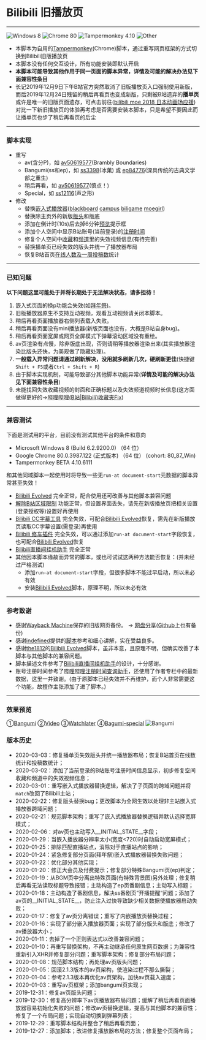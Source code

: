 # Bilibili 旧播放页
---
![Windows 8](https://img.shields.io/badge/Windows_8-compatible-green.svg?longCache=true) ![Chrome 80](https://img.shields.io/badge/Chrome_80-compatible-green.svg?longCache=true) ![Tampermonkey 4.10](https://img.shields.io/badge/Tampermonkey_4.10-compatible-green.svg?longCache=true) ![Other](https://img.shields.io/badge/Other-unknown-red.svg?longCache=true)
- 本脚本为自用的[Tampermonkey](https://www.tampermonkey.net/)(Chrome)脚本，通过重写网页框架的方式切换到Bilibili旧版播放页
- 本脚本没有任何交互设计，所有功能安装即默认开启
- **本脚本可能导致其他作用于同一页面的脚本异常，详情及可能的解决办法见下面兼容性条目**
- 长记2019年12月9日下午B站官方突然取消了旧版播放页入口强制使用新版，而后2019年12月24日残留的稍后再看页也变成新版，只剩被B站遗弃的**播单页**或许是唯一的旧版页面遗存，可点击前往([bilibili moe 2018 日本动画场应援](https://www.bilibili.com/playlist/video/pl769))对比一下新旧播放页的体验再考虑是否需要安装本脚本，只是希望不要因此而让播单页也步了稍后再看页的后尘

---
### 脚本实现
- 重写
   + av(含分P)，如 [av50619577](https://www.bilibili.com/video/av50619577)(Brambly Boundaries)
   + Bangumi(ss和ep)，如 [ss3398](https://www.bilibili.com/bangumi/play/ss3398)(冰菓) 或 [ep84776](https://www.bilibili.com/bangumi/play/ep84776)(深具传统的古典文学部之重生)
   + 稍后再看，如 [av50619577](https://www.bilibili.com/watchlater/#/av50619577/p1)(慎点！)
   + Special，如 [ss12116](https://www.bilibili.com/bangumi/play/ss12116/)(声之形)
- 修改
   + 替换[嵌入式播放器](https://greasyfork.org/zh-CN/forum/uploads/editor/mo/76f0wjjv4k1w.jpg)([blackboard](https://www.bilibili.com/blackboard/topic/activity-2020bangumiQ1_web.html) [campus](https://campus.bilibili.com/index.html) [biligame](https://www.biligame.com/detail/?id=101644) [moegirl](https://zh.moegirl.org/%E4%B8%9C%E6%96%B9M-1%E6%BC%AB%E6%89%8D))
   + 替换除主页外的新版[版头](https://greasyfork.org/zh-CN/forum/uploads/editor/4x/ntcyt7zzdzdu.jpg)和版底
   + 添加在倒计时(10s)后去掉6分钟[预览](https://greasyfork.org/zh-CN/forum/uploads/editor/hv/kyxr9nt8gsja.jpg)提示框
   + 添加个人空间中显示B站账号(当前登录)的[注册时间](https://greasyfork.org/zh-CN/forum/uploads/editor/jh/tnnuxkpfsbqn.png)
   + 修复个人空间中[收藏](https://greasyfork.org/zh-CN/forum/uploads/editor/ac/1s42um54ff7t.png)和[频道](https://greasyfork.org/zh-CN/forum/uploads/editor/pt/5g52iq0yirlm.png)里的失效视频信息(有待完善)
   + 替换播单页已经失效的版头并统一了播放器布局
   + 恢复B站首页[在线人数及一周投稿数](https://greasyfork.org/zh-CN/forum/uploads/editor/zj/n7yg4qxngxd1.png)统计

---
### 已知问题
**以下问题这里可能处于并将长期处于无法解决状态，请多担待！**
1. 嵌入式页面的换p功能会失效(如[拜年祭](https://www.bilibili.com/blackboard/bnj2020.html))。
2. 旧版播放器原生不支持互动视频，观看互动视频请关闭本脚本。
3. 稍后再看页面播放器右侧列表载入失败。
4. 稍后再看页面没有mini播放器(新版页面也没有，大概是B站自身bug)。
5. 稍后再看页面宽屏或网页全屏模式下弹幕滚动区域没有重绘。
6. av页渲染有点慢，除非版底出现，否则请稍等播放器渲染出来(其实播放器渲染比版头还快，为美观做了隐藏处理)。
7. **一般载入异常问题请通过刷新解决，没用就多刷新几次，硬刷新更佳**(快捷键`Shift + F5`或者`Ctrl + Shift + R`)
8. 由于脚本实现机制，可能导致部分其他脚本功能异常(**详情及可能的解决办法见下面兼容性条目**)
9. 未能找回失效收藏视频的封面和正确标题以及失效频道视频时长信息(这方面做得更好的→[哔哩哔哩(B站|Bilibili)收藏夹Fix](https://greasyfork.org/zh-CN/scripts/383143))

---
### 兼容测试
下面是测试用的平台，目前没有测试其他平台的条件和意向
- Microsoft Windows 8 (Build 6.2.9200.0) （64 位）
- Google Chrome 80.0.3987.122 (正式版本) （64 位） (cohort: 80_87_Win)
- Tampermonkey BETA 4.10.6111

和其他同域脚本一起使用时将导致一些无`run-at document-start`元数据的脚本异常甚至失效！
- [Bilibili Evolved](https://github.com/the1812/Bilibili-Evolved) 完全正常，配合使用还可改善与其他脚本兼容问题
- [解除B站区域限制](https://greasyfork.org/scripts/25718) 功能正常，但设置界面丢失，请先在新版播放页把相关设置(登录授权等)设置好再使用
- [Bilibili CC字幕工具](https://greasyfork.org/scripts/378513) 完全失效，可配合[Bilibili Evolved](https://github.com/the1812/Bilibili-Evolved)恢复，需先在新版播放页读取CC字幕设置(需登录)再使用
- [Bilibili 修车插件](https://greasyfork.org/scripts/374449) 完全失效，可以通过添加`run-at document-start`字段恢复，也可配合[Bilibili Evolved](https://github.com/the1812/Bilibili-Evolved)恢复
- [Bilibili直播间挂机助手](https://github.com/SeaLoong/Bilibili-LRHH) 完全正常
- 其他因本脚本缘故而异常的脚本，或也可试试这两种方法能否恢复：(并未经过严格测试)
   + 添加`run-at document-start`字段，但很多脚本不能过早启动，所以未必有效
   + 安装[Bilibili Evolved](https://github.com/the1812/Bilibili-Evolved)脚本，原理不明，所以未必有效

---
### 参考致谢
- 感谢[Wayback Machine](https://archive.org/web/)保存的旧版网页备份。 → [网盘分享](https://pan.bnu.edu.cn/l/toTT4q)([Github](https://github.com/MotooriKashin/Bilibili-Old/tree/master/bilibili)上也有备份)
- 感谢[indefined](https://github.com/indefined)提供的[脚本](https://github.com/indefined/UserScripts/tree/master/bilibiliOldPlayer)参考和细心讲解，实在受益良多。
- 感谢[the1812](https://github.com/the1812)的[Bilibili Evolved](https://github.com/the1812/Bilibili-Evolved)脚本，虽非本意，且原理不明，但确实改善了本脚本与其他脚本的兼容问题。
- 脚本描述文件参考了[Bilibili直播间挂机助手](https://github.com/SeaLoong/Bilibili-LRHH)的设计，十分感谢。
- 账号注册时间参考了[哔哩哔哩注册时间查询助手](https://greasyfork.org/zh-CN/scripts/382542)，还使用了作者专栏中的最新数据，这里一并致谢。(由于原脚本已经失效并不再维护，而个人非常需要这个功能，故擅作主张添加了进了脚本。)

---
### 效果预览
①[Bangumi](https://greasyfork.org/zh-CN/forum/uploads/editor/eh/valwnnnfyrpx.jpg) ②[Video](https://greasyfork.org/zh-CN/forum/uploads/editor/3i/lts2zojlzla4.jpg) ③[Watchlater](https://greasyfork.org/zh-CN/forum/uploads/editor/xc/tiah7eq7uxcq.jpg) ④[Bagumi-special](https://greasyfork.org/zh-CN/forum/uploads/editor/el/ekipssyk5445.jpg)
![Bangumi](https://greasyfork.org/zh-CN/forum/uploads/editor/om/l1wtk3aohb35.png)
### 版本历史
- 2020-03-03：修复播单页失效版头并统一播放器布局；恢复B站首页在线数统计和投稿数统计；
- 2020-03-02：添加了当前登录的B站账号注册时间信息显示，初步修复空间收藏和频道中的失效视频信息；
- 2020-03-01：重写嵌入式播放器替换逻辑，解决了子页面的跨域问题并将`match`改回了Bilibili主站；
- 2020-02-22：修复版头替换bug；更改脚本为全网生效以处理非主站嵌入式播放器跨域问题；
- 2020-02-21：规范脚本架构；重写了嵌入式播放器替换逻辑并默认选择宽屏模式；
- 2020-02-06：对av页也主动写入__INITIAL_STATE__字段；
- 2020-01-29：当嵌入播放器分辨率太小(宽度<720)时自动启动宽屏模式；
- 2020-01-25：排除匹配直播站点，消除对于直播站点的影响；
- 2020-01-24：紧急修复部分页面(拜年祭)嵌入式播放器替换失败问题；
- 2020-01-22：优化部分其他实现；
- 2020-01-20：修正大会员及付费提示；修复部分特殊Bangumi页(ep)判定；
- 2020-01-19：从BGM页中分离出特殊页面(有特殊背景图)另外处理；修复稍后再看无法读取标题导致报错；主动构造了ep页番剧信息；主动写入标题；
- 2020-01-18：主动构造了番剧信息，解决ss番剧页”开播提醒“问题；添加了av页的__INITIAL_STATE__，防止注入过快导致缺少相关数据使播放器启动失败；
- 2020-01-17：修复了av页分离错误；重写了内嵌播放页替换过程；
- 2020-01-16：实现了部分嵌入播放器页面；实现了部分版头和版底；修改了av播放器大小；
- 2020-01-11：去掉了一个正则表达式以改善兼容问题；
- 2020-01-10：再重写替换架构，不再主动继承任何原生网页数据；为兼容性重新引入XHR并修复部分问题；重写脚本架构；修复部分布局问题；
- 2020-01-08：规范脚本结构；再处理av页版头问题；
- 2020-01-05：回滚2.1.3版本的av页架构，使渲染过程不那么撕裂；
- 2020-01-04：参考2.1.3版本再优化av页架构，加快av页载入速度；
- 2020-01-03：重写av页框架；添加bangumi页实现；
- 2019-12-31：修复av页版头问题；
- 2019-12-30：修复高分辨率下av页播放器布局问题；缓解了稍后再看页面播放器容易初始化失败的问题；修改av页替换逻辑，提高与其他脚本的兼容性；修复了一个布局问题；实现自动切换到弹幕列表；
- 2019-12-29：重写脚本结构并整合了稍后再看页面；
- 2019-12-27：添加脚本；改进修复播放器布局的方法；修复整个页面布局；
